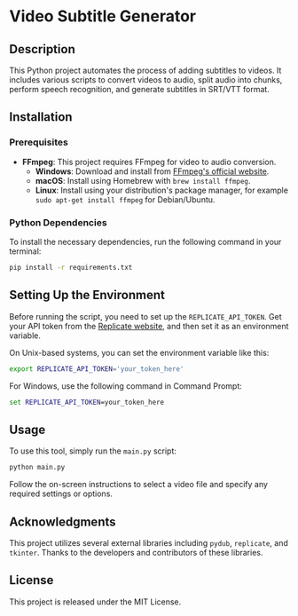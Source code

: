 # Video Subtitle Generator

## Description
This Python project automates the process of adding subtitles to videos. It includes various scripts to convert videos to audio, split audio into chunks, perform speech recognition, and generate subtitles in SRT/VTT format.

## Installation

### Prerequisites
- **FFmpeg**: This project requires FFmpeg for video to audio conversion. 
  - **Windows**: Download and install from [FFmpeg's official website](https://ffmpeg.org/download.html).
  - **macOS**: Install using Homebrew with `brew install ffmpeg`.
  - **Linux**: Install using your distribution's package manager, for example `sudo apt-get install ffmpeg` for Debian/Ubuntu.
### Python Dependencies

To install the necessary dependencies, run the following command in your terminal:
```bash
pip install -r requirements.txt
```

## Setting Up the Environment

Before running the script, you need to set up the `REPLICATE_API_TOKEN`. Get your API token from the [Replicate website](https://replicate.com/), and then set it as an environment variable. 

On Unix-based systems, you can set the environment variable like this:
```bash
export REPLICATE_API_TOKEN='your_token_here'
```
For Windows, use the following command in Command Prompt:
```cmd
set REPLICATE_API_TOKEN=your_token_here
```

## Usage
To use this tool, simply run the `main.py` script:
```bash
python main.py
```
Follow the on-screen instructions to select a video file and specify any required settings or options.

## Acknowledgments
This project utilizes several external libraries including `pydub`, `replicate`, and `tkinter`. Thanks to the developers and contributors of these libraries.

## License
This project is released under the MIT License.